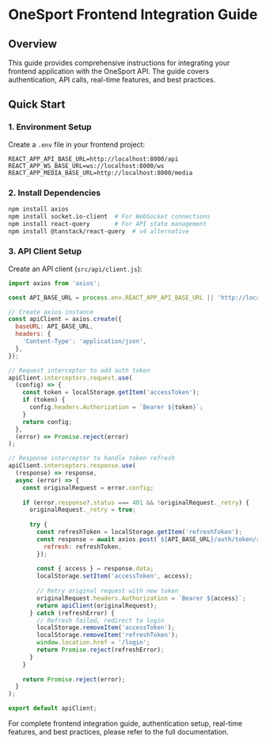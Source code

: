 # OneSport Frontend Integration Guide

## Overview

This guide provides comprehensive instructions for integrating your frontend application with the OneSport API. The guide covers authentication, API calls, real-time features, and best practices.

## Quick Start

### 1. Environment Setup

Create a `.env` file in your frontend project:

```env
REACT_APP_API_BASE_URL=http://localhost:8000/api
REACT_APP_WS_BASE_URL=ws://localhost:8000/ws
REACT_APP_MEDIA_BASE_URL=http://localhost:8000/media
```

### 2. Install Dependencies

```bash
npm install axios
npm install socket.io-client  # For WebSocket connections
npm install react-query       # For API state management
npm install @tanstack/react-query  # v4 alternative
```

### 3. API Client Setup

Create an API client (`src/api/client.js`):

```javascript
import axios from 'axios';

const API_BASE_URL = process.env.REACT_APP_API_BASE_URL || 'http://localhost:8000/api';

// Create axios instance
const apiClient = axios.create({
  baseURL: API_BASE_URL,
  headers: {
    'Content-Type': 'application/json',
  },
});

// Request interceptor to add auth token
apiClient.interceptors.request.use(
  (config) => {
    const token = localStorage.getItem('accessToken');
    if (token) {
      config.headers.Authorization = `Bearer ${token}`;
    }
    return config;
  },
  (error) => Promise.reject(error)
);

// Response interceptor to handle token refresh
apiClient.interceptors.response.use(
  (response) => response,
  async (error) => {
    const originalRequest = error.config;
    
    if (error.response?.status === 401 && !originalRequest._retry) {
      originalRequest._retry = true;
      
      try {
        const refreshToken = localStorage.getItem('refreshToken');
        const response = await axios.post(`${API_BASE_URL}/auth/token/refresh/`, {
          refresh: refreshToken,
        });
        
        const { access } = response.data;
        localStorage.setItem('accessToken', access);
        
        // Retry original request with new token
        originalRequest.headers.Authorization = `Bearer ${access}`;
        return apiClient(originalRequest);
      } catch (refreshError) {
        // Refresh failed, redirect to login
        localStorage.removeItem('accessToken');
        localStorage.removeItem('refreshToken');
        window.location.href = '/login';
        return Promise.reject(refreshError);
      }
    }
    
    return Promise.reject(error);
  }
);

export default apiClient;
```

For complete frontend integration guide, authentication setup, real-time features, and best practices, please refer to the full documentation.
